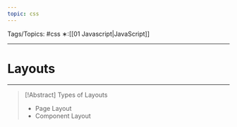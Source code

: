 ```yaml
---
topic: css
---
```

Tags/Topics: #css
∗:[[01 Javascript|JavaScript]] 

---
# Layouts

--- 
>[!Abstract] Types of Layouts
> - Page Layout
> - Component Layout

